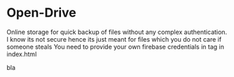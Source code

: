 # Open-Drive
Online storage for quick backup of files without any complex authentication. 
I know its not secure hence its just meant for files which you do not care if someone steals
You need to provide your own firebase credentials in <head> tag in index.html 

bla